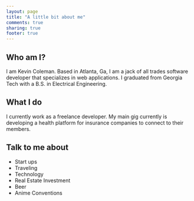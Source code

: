 ```yaml
---
layout: page
title: "A little bit about me"
comments: true
sharing: true
footer: true
---
```

## Who am I?
I am Kevin Coleman.  Based in Atlanta, Ga, I am a jack of all trades software developer that specializes in web applications.  I graduated from Georgia Tech with a B.S. in Electrical Engineering.  

## What I do
I currently work as a freelance developer.  My main gig currently is developing a health platform for insurance companies to connect to their members.

## Talk to me about
* Start ups
* Traveling
* Technology
* Real Estate Investment
* Beer
* Anime Conventions
